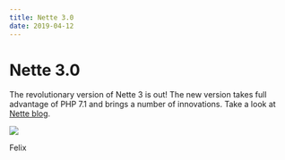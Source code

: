 ```yaml
---
title: Nette 3.0
date: 2019-04-12
---
```


# Nette 3.0

The revolutionary version of Nette 3 is out! The new version takes full advantage of PHP 7.1 and brings a number of innovations.
Take a look at [Nette blog](https://blog.nette.org).

![](https://files.nette.org/images/blog/nette3.jpg)

Felix
